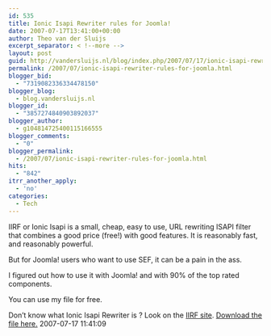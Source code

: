 ```yaml
---
id: 535
title: Ionic Isapi Rewriter rules for Joomla!
date: 2007-07-17T13:41:00+00:00
author: Theo van der Sluijs
excerpt_separator: < !--more -->
layout: post
guid: http://vandersluijs.nl/blog/index.php/2007/07/17/ionic-isapi-rewriter-rules-for-joomla/
permalink: /2007/07/ionic-isapi-rewriter-rules-for-joomla.html
blogger_bid:
  - "7319082336334478150"
blogger_blog:
  - blog.vandersluijs.nl
blogger_id:
  - "3857274840903892037"
blogger_author:
  - g104814725400115166555
blogger_comments:
  - "0"
blogger_permalink:
  - /2007/07/ionic-isapi-rewriter-rules-for-joomla.html
hits:
  - "842"
itrr_another_apply:
  - 'no'
categories:
  - Tech
---
```

IIRF or Ionic Isapi is a small, cheap, easy to use, URL rewriting ISAPI filter that combines a good price (free!) with good features. It is reasonably fast, and reasonably powerful.

But for Joomla! users who want to use SEF, it can be a pain in the ass.

I figured out how to use it with Joomla! and with 90% of the top rated components.

You can use my file for free.  

Don&#8217;t know what Ionic Isapi Rewriter is ? Look on the <a href="http://cheeso.members.winisp.net/IIRF.aspx" target="_blank">IIRF site</a>. <a href="https://www.vandersluijs.nl/images/stories/files/isapirewrite4.zip" target="_self">Download the file here.</a> 2007-07-17 11:41:09  
<a name="more"></a>